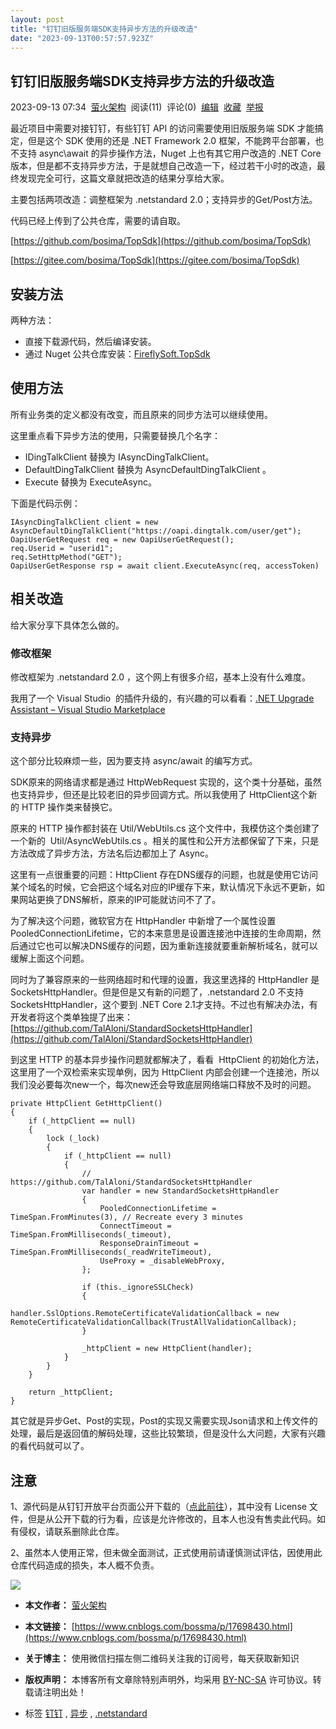 ```yaml
---
layout: post
title: "钉钉旧版服务端SDK支持异步方法的升级改造"
date: "2023-09-13T00:57:57.923Z"
---
```

钉钉旧版服务端SDK支持异步方法的升级改造
---------------------

2023-09-13 07:34  [萤火架构](https://www.cnblogs.com/bossma/)  阅读(11)  评论(0)  [编辑](https://i.cnblogs.com/EditPosts.aspx?postid=17698430)  [收藏](javascript:void(0))  [举报](javascript:void(0))

最近项目中需要对接钉钉，有些钉钉 API 的访问需要使用旧版服务端 SDK 才能搞定，但是这个 SDK 使用的还是 .NET Framework 2.0 框架，不能跨平台部署，也不支持 async\\await 的异步操作方法，Nuget 上也有其它用户改造的 .NET Core 版本，但是都不支持异步方法，于是就想自己改造一下，经过若干小时的改造，最终发现完全可行，这篇文章就把改造的结果分享给大家。

主要包括两项改造：调整框架为 .netstandard 2.0；支持异步的Get/Post方法。

代码已经上传到了公共仓库，需要的请自取。

[https://github.com/bosima/TopSdk](https://github.com/bosima/TopSdk)

[https://gitee.com/bosima/TopSdk](https://gitee.com/bosima/TopSdk)

安装方法
----

两种方法：

*   直接下载源代码，然后编译安装。
*   通过 Nuget 公共仓库安装：[FireflySoft.TopSdk](https://www.nuget.org/packages/FireflySoft.TopSdk)

使用方法
----

所有业务类的定义都没有改变，而且原来的同步方法可以继续使用。

这里重点看下异步方法的使用，只需要替换几个名字：

*   IDingTalkClient 替换为 IAsyncDingTalkClient。
*   DefaultDingTalkClient 替换为 AsyncDefaultDingTalkClient 。
*   Execute 替换为 ExecuteAsync。

下面是代码示例：

    IAsyncDingTalkClient client = new AsyncDefaultDingTalkClient("https://oapi.dingtalk.com/user/get");
    OapiUserGetRequest req = new OapiUserGetRequest();
    req.Userid = "userid1";
    req.SetHttpMethod("GET");
    OapiUserGetResponse rsp = await client.ExecuteAsync(req, accessToken)

相关改造
----

给大家分享下具体怎么做的。

### 修改框架

修改框架为 .netstandard 2.0 ，这个网上有很多介绍，基本上没有什么难度。

我用了一个 Visual Studio  的插件升级的，有兴趣的可以看看：[.NET Upgrade Assistant – Visual Studio Marketplace](https://marketplace.visualstudio.com/items?itemName=ms-dotnettools.upgradeassistant)

### 支持异步

这个部分比较麻烦一些，因为要支持 async/await 的编写方式。

SDK原来的网络请求都是通过 HttpWebRequest 实现的，这个类十分基础，虽然也支持异步，但还是比较老旧的异步回调方式。所以我使用了 HttpClient这个新的 HTTP 操作类来替换它。

原来的 HTTP 操作都封装在 Util/WebUtils.cs 这个文件中，我模仿这个类创建了一个新的  Util/AsyncWebUtils.cs 。相关的属性和公开方法都保留了下来，只是方法改成了异步方法，方法名后边都加上了 Async。

这里有一点很重要的问题：HttpClient 存在DNS缓存的问题，也就是使用它访问某个域名的时候，它会把这个域名对应的IP缓存下来，默认情况下永远不更新，如果网站更换了DNS解析，原来的IP可能就访问不了了。

为了解决这个问题，微软官方在 HttpHandler 中新增了一个属性设置 PooledConnectionLifetime，它的本来意思是设置连接池中连接的生命周期，然后通过它也可以解决DNS缓存的问题，因为重新连接就要重新解析域名，就可以缓解上面这个问题。

同时为了兼容原来的一些网络超时和代理的设置，我这里选择的 HttpHandler 是 SocketsHttpHandler。但是但是又有新的问题了，.netstandard 2.0 不支持 SocketsHttpHandler，这个要到 .NET Core 2.1才支持。不过也有解决办法，有开发者将这个类单独提了出来：[https://github.com/TalAloni/StandardSocketsHttpHandler](https://github.com/TalAloni/StandardSocketsHttpHandler)

到这里 HTTP 的基本异步操作问题就都解决了，看看  HttpClient 的初始化方法，这里用了一个双检索来实现单例，因为 HttpClient 内部会创建一个连接池，所以我们没必要每次new一个，每次new还会导致底层网络端口释放不及时的问题。

    private HttpClient GetHttpClient()
    {
    	if (_httpClient == null)
    	{
    		lock (_lock)
    		{
    			if (_httpClient == null)
    			{
    				// https://github.com/TalAloni/StandardSocketsHttpHandler
    				var handler = new StandardSocketsHttpHandler
    				{
    					PooledConnectionLifetime = TimeSpan.FromMinutes(3), // Recreate every 3 minutes
    					ConnectTimeout = TimeSpan.FromMilliseconds(_timeout),
    					ResponseDrainTimeout = TimeSpan.FromMilliseconds(_readWriteTimeout),
    					UseProxy = _disableWebProxy,
    				};
    
    				if (this._ignoreSSLCheck)
    				{
    					handler.SslOptions.RemoteCertificateValidationCallback = new RemoteCertificateValidationCallback(TrustAllValidationCallback);
    				}
    
    				_httpClient = new HttpClient(handler);
    			}
    		}
    	}
    
    	return _httpClient;
    }

其它就是异步Get、Post的实现，Post的实现又需要实现Json请求和上传文件的处理，最后是返回值的解码处理，这些比较繁琐，但是没什么大问题，大家有兴趣的看代码就可以了。

注意
--

1、源代码是从钉钉开放平台页面公开下载的（[点此前往](https://open.dingtalk.com/document/isvapp/download-the-server-side-sdk-2)），其中没有 License 文件，但是从公开下载的行为看，应该是允许修改的，且本人也没有售卖此代码。如有侵权，请联系删除此仓库。

2、虽然本人使用正常，但未做全面测试，正式使用前请谨慎测试评估，因使用此仓库代码造成的损失，本人概不负责。

[![](https://images.cnblogs.com/cnblogs_com/bossma/2327976/o_230719042205_qrcode1689740404996.jpg)](https://images.cnblogs.com/cnblogs_com/bossma/2327976/o_230719042205_qrcode1689740404996.jpg)

*   **本文作者：** [](https://www.cnblogs.com/bossma)[萤火架构](https://www.cnblogs.com/bossma/)
*   **本文链接：** [https://www.cnblogs.com/bossma/p/17698430.html](https://www.cnblogs.com/bossma/p/17698430.html)
*   **关于博主：** 使用微信扫描左侧二维码关注我的订阅号，每天获取新知识
*   **版权声明：** 本博客所有文章除特别声明外，均采用 [BY-NC-SA](https://creativecommons.org/licenses/by-nc-nd/4.0/ "BY-NC-SA") 许可协议。转载请注明出处！

*   标签 [钉钉](https://www.cnblogs.com/bossma/tag/%E9%92%89%E9%92%89/) , [异步](https://www.cnblogs.com/bossma/tag/%E5%BC%82%E6%AD%A5/) , [.netstandard](https://www.cnblogs.com/bossma/tag/.netstandard/)